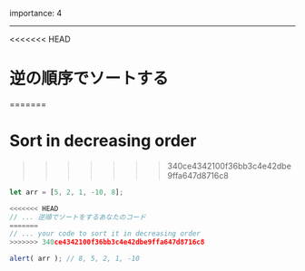 importance: 4

---

<<<<<<< HEAD
# 逆の順序でソートする
=======
# Sort in decreasing order
>>>>>>> 340ce4342100f36bb3c4e42dbe9ffa647d8716c8

```js
let arr = [5, 2, 1, -10, 8];

<<<<<<< HEAD
// ... 逆順でソートをするあなたのコード
=======
// ... your code to sort it in decreasing order
>>>>>>> 340ce4342100f36bb3c4e42dbe9ffa647d8716c8

alert( arr ); // 8, 5, 2, 1, -10
```
